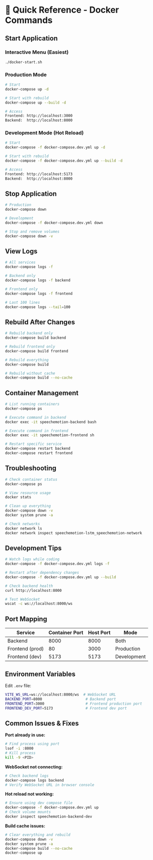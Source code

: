 # 🚀 Quick Reference - Docker Commands

## Start Application

### Interactive Menu (Easiest)
```bash
./docker-start.sh
```

### Production Mode
```bash
# Start
docker-compose up -d

# Start with rebuild
docker-compose up --build -d

# Access
Frontend: http://localhost:3000
Backend:  http://localhost:8000
```

### Development Mode (Hot Reload)
```bash
# Start
docker-compose -f docker-compose.dev.yml up -d

# Start with rebuild
docker-compose -f docker-compose.dev.yml up --build -d

# Access
Frontend: http://localhost:5173
Backend:  http://localhost:8000
```

## Stop Application

```bash
# Production
docker-compose down

# Development
docker-compose -f docker-compose.dev.yml down

# Stop and remove volumes
docker-compose down -v
```

## View Logs

```bash
# All services
docker-compose logs -f

# Backend only
docker-compose logs -f backend

# Frontend only
docker-compose logs -f frontend

# Last 100 lines
docker-compose logs --tail=100
```

## Rebuild After Changes

```bash
# Rebuild backend only
docker-compose build backend

# Rebuild frontend only
docker-compose build frontend

# Rebuild everything
docker-compose build

# Rebuild without cache
docker-compose build --no-cache
```

## Container Management

```bash
# List running containers
docker-compose ps

# Execute command in backend
docker exec -it speechemotion-backend bash

# Execute command in frontend
docker exec -it speechemotion-frontend sh

# Restart specific service
docker-compose restart backend
docker-compose restart frontend
```

## Troubleshooting

```bash
# Check container status
docker-compose ps

# View resource usage
docker stats

# Clean up everything
docker-compose down -v
docker system prune -a

# Check networks
docker network ls
docker network inspect speechemotion-lstm_speechemotion-network
```

## Development Tips

```bash
# Watch logs while coding
docker-compose -f docker-compose.dev.yml logs -f

# Restart after dependency changes
docker-compose -f docker-compose.dev.yml up --build

# Check backend health
curl http://localhost:8000

# Test WebSocket
wscat -c ws://localhost:8000/ws
```

## Port Mapping

| Service | Container Port | Host Port | Mode |
|---------|---------------|-----------|------|
| Backend | 8000 | 8000 | Both |
| Frontend (prod) | 80 | 3000 | Production |
| Frontend (dev) | 5173 | 5173 | Development |

## Environment Variables

Edit `.env` file:
```bash
VITE_WS_URL=ws://localhost:8000/ws  # WebSocket URL
BACKEND_PORT=8000                    # Backend port
FRONTEND_PORT=3000                   # Frontend production port
FRONTEND_DEV_PORT=5173               # Frontend dev port
```

## Common Issues & Fixes

**Port already in use:**
```bash
# Find process using port
lsof -i :8000
# Kill process
kill -9 <PID>
```

**WebSocket not connecting:**
```bash
# Check backend logs
docker-compose logs backend
# Verify WebSocket URL in browser console
```

**Hot reload not working:**
```bash
# Ensure using dev compose file
docker-compose -f docker-compose.dev.yml up
# Check volume mounts
docker inspect speechemotion-backend-dev
```

**Build cache issues:**
```bash
# Clear everything and rebuild
docker-compose down -v
docker system prune -a
docker-compose build --no-cache
docker-compose up
```
